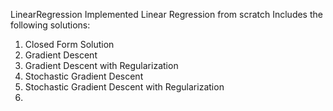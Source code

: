 LinearRegression
Implemented Linear Regression from scratch
Includes the following solutions:
1) Closed Form Solution
2) Gradient Descent 
3) Gradient Descent with Regularization
4) Stochastic Gradient Descent 
5) Stochastic Gradient Descent with Regularization
6)
